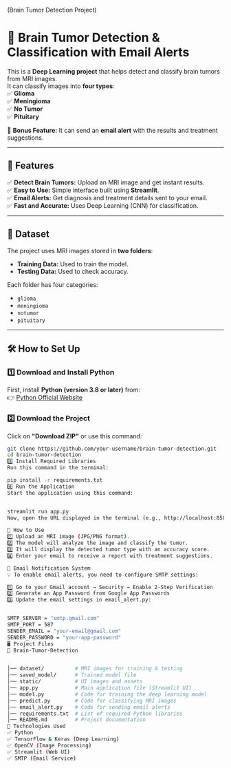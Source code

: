 (Brain Tumor Detection Project)

# 🧠 Brain Tumor Detection & Classification with Email Alerts  

This is a **Deep Learning project** that helps detect and classify brain tumors from MRI images.  
It can classify images into **four types**:  
✅ **Glioma**  
✅ **Meningioma**  
✅ **No Tumor**  
✅ **Pituitary**  

🔔 **Bonus Feature:** It can send an **email alert** with the results and treatment suggestions.  

---

## 🚀 Features  
✅ **Detect Brain Tumors:** Upload an MRI image and get instant results.  
✅ **Easy to Use:** Simple interface built using **Streamlit**.  
✅ **Email Alerts:** Get diagnosis and treatment details sent to your email.  
✅ **Fast and Accurate:** Uses Deep Learning (CNN) for classification.  

---

## 📂 Dataset  
The project uses MRI images stored in **two folders**:  
- **Training Data:** Used to train the model.  
- **Testing Data:** Used to check accuracy.  

Each folder has four categories:  
- `glioma`  
- `meningioma`  
- `notumor`  
- `pituitary`  

---

## 🛠 How to Set Up  

### 1️⃣ **Download and Install Python**  
First, install **Python (version 3.8 or later)** from:  
👉 [Python Official Website](https://www.python.org/downloads/)

### 2️⃣ **Download the Project**  
Click on **"Download ZIP"** or use this command:  
```bash
git clone https://github.com/your-username/brain-tumor-detection.git
cd brain-tumor-detection
3️⃣ Install Required Libraries
Run this command in the terminal:

pip install -r requirements.txt
4️⃣ Run the Application
Start the application using this command:


streamlit run app.py
Now, open the URL displayed in the terminal (e.g., http://localhost:8501).

🎯 How to Use
1️⃣ Upload an MRI image (JPG/PNG format).
2️⃣ The model will analyze the image and classify the tumor.
3️⃣ It will display the detected tumor type with an accuracy score.
4️⃣ Enter your email to receive a report with treatment suggestions.

📧 Email Notification System
💡 To enable email alerts, you need to configure SMTP settings:

1️⃣ Go to your Gmail account → Security → Enable 2-Step Verification
2️⃣ Generate an App Password from Google App Passwords
3️⃣ Update the email settings in email_alert.py:


SMTP_SERVER = "smtp.gmail.com"
SMTP_PORT = 587
SENDER_EMAIL = "your-email@gmail.com"
SENDER_PASSWORD = "your-app-password"
🖥 Project Files
📁 Brain-Tumor-Detection


│── dataset/          # MRI images for training & testing
│── saved_model/      # Trained model file
│── static/           # UI images and assets
│── app.py            # Main application file (Streamlit UI)
│── model.py          # Code for training the deep learning model
│── predict.py        # Code for classifying MRI images
│── email_alert.py    # Code for sending email alerts
│── requirements.txt  # List of required Python libraries
│── README.md         # Project documentation
🔗 Technologies Used
✅ Python
✅ TensorFlow & Keras (Deep Learning)
✅ OpenCV (Image Processing)
✅ Streamlit (Web UI)
✅ SMTP (Email Service)
